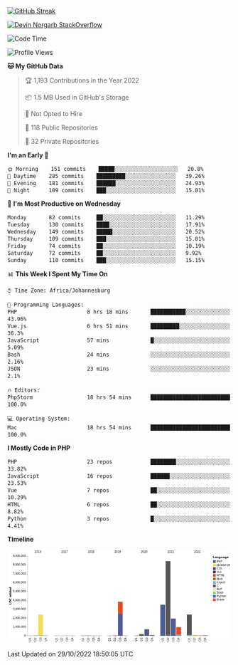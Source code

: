 
[![GitHub Streak](http://github-readme-streak-stats.herokuapp.com?user=DevinNorgarb&date_format=M%20j%5B%2C%20Y%5D)]()


[![Devin Norgarb StackOverflow](https://github-readme-stackoverflow.vercel.app/?userID=4993755)](https://stackoverflow.com/users/4993755/devin-norgarb)

<!--START_SECTION:waka-->
![Code Time](http://img.shields.io/badge/Code%20Time-5%2C822%20hrs%2038%20mins-blue)

![Profile Views](http://img.shields.io/badge/Profile%20Views-11-blue)

**🐱 My GitHub Data** 

> 🏆 1,193 Contributions in the Year 2022
 > 
> 📦 1.5 MB Used in GitHub's Storage 
 > 
> 🚫 Not Opted to Hire
 > 
> 📜 118 Public Repositories 
 > 
> 🔑 32 Private Repositories  
 > 
**I'm an Early 🐤** 

```text
🌞 Morning    151 commits    █████░░░░░░░░░░░░░░░░░░░░   20.8% 
🌆 Daytime    285 commits    █████████░░░░░░░░░░░░░░░░   39.26% 
🌃 Evening    181 commits    ██████░░░░░░░░░░░░░░░░░░░   24.93% 
🌙 Night      109 commits    ███░░░░░░░░░░░░░░░░░░░░░░   15.01%

```
📅 **I'm Most Productive on Wednesday** 

```text
Monday       82 commits     ██░░░░░░░░░░░░░░░░░░░░░░░   11.29% 
Tuesday      130 commits    ████░░░░░░░░░░░░░░░░░░░░░   17.91% 
Wednesday    149 commits    █████░░░░░░░░░░░░░░░░░░░░   20.52% 
Thursday     109 commits    ███░░░░░░░░░░░░░░░░░░░░░░   15.01% 
Friday       74 commits     ██░░░░░░░░░░░░░░░░░░░░░░░   10.19% 
Saturday     72 commits     ██░░░░░░░░░░░░░░░░░░░░░░░   9.92% 
Sunday       110 commits    ███░░░░░░░░░░░░░░░░░░░░░░   15.15%

```


📊 **This Week I Spent My Time On** 

```text
⌚︎ Time Zone: Africa/Johannesburg

💬 Programming Languages: 
PHP                      8 hrs 18 mins       ███████████░░░░░░░░░░░░░░   43.96% 
Vue.js                   6 hrs 51 mins       █████████░░░░░░░░░░░░░░░░   36.3% 
JavaScript               57 mins             █░░░░░░░░░░░░░░░░░░░░░░░░   5.09% 
Bash                     24 mins             ░░░░░░░░░░░░░░░░░░░░░░░░░   2.16% 
JSON                     23 mins             ░░░░░░░░░░░░░░░░░░░░░░░░░   2.1%

🔥 Editors: 
PhpStorm                 18 hrs 54 mins      █████████████████████████   100.0%

💻 Operating System: 
Mac                      18 hrs 54 mins      █████████████████████████   100.0%

```

**I Mostly Code in PHP** 

```text
PHP                      23 repos            ████████░░░░░░░░░░░░░░░░░   33.82% 
JavaScript               16 repos            ██████░░░░░░░░░░░░░░░░░░░   23.53% 
Vue                      7 repos             ██░░░░░░░░░░░░░░░░░░░░░░░   10.29% 
HTML                     6 repos             ██░░░░░░░░░░░░░░░░░░░░░░░   8.82% 
Python                   3 repos             █░░░░░░░░░░░░░░░░░░░░░░░░   4.41%

```


**Timeline**

![Chart not found](https://raw.githubusercontent.com/DevinNorgarb/DevinNorgarb/main/charts/bar_graph.png) 


 Last Updated on 29/10/2022 18:50:05 UTC
<!--END_SECTION:waka-->

